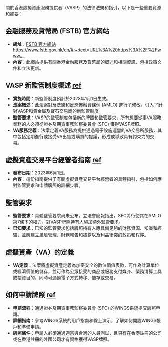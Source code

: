 關於香港虛擬資產服務提供者（VASP）的法律法規和指引，以下是一些重要資源和摘要：

## 金融服務及貨幣局 (FSTB) 官方網站
- **網址**：[FSTB 官方網站](https://www.fstb.gov.hk/en/) https://www.fstb.gov.hk/en/#:~:text=URL%3A%20https%3A%2F%2Fwww。
- **內容**：此網站提供有關香港金融服務及貨幣局的概述和相關資訊，包括政策文件和立法更新。

## VASP 新監管制度概述 [ref](https://www.mayerbrown.com/en/perspectives-events/publications/2022/10/new-regulatory-regime-for-virtual-asset-service-providers-in-hong-kong-are-you-ready)
- **實施時間**：新監管制度預計於2023年1月1日生效。
- **法案概述**：此法案對反洗錢和反恐怖融資條例 (AMLO) 進行了修改，引入了針對VASP和貴金屬及寶石交易商的新監管制度。
- **監管要求**：VASP的監管制度包括新的牌照和監管要求，所有想要從事VA服務業務的人必須從證券及期貨事務監察委員會 (SFC) 獲得VASP牌照。
- **VA服務定義**：法案定義VA服務為提供通過電子設施運營的VA交易所服務，其中包括定期進行或接受VA出售或購買的提議，形成或導致具有約束力的交易。

## 虛擬資產交易平台經營者指南 [ref](https://www.sfc.hk/en/Rules-and-standards/Codes-and-guidelines/Guidelines?rule=Licensing%20Handbook%20for%20Virtual%20Asset%20Trading%20Platform%20Operators#:~:text=Guidelines%20for%20Virtual%20Asset%20Trading,299%E2%80%A01%20Jun%202023%E3%80%91)
- **發布日期**：2023年6月1日。
- **內容**：這份指南提供了有關虛擬資產交易平台經營者的具體指引，包括如何應對監管要求和申請牌照的詳細步驟。

## 監管要求
- **監管要求**：具體監管要求尚未公布。立法會簡報指出，SFC將行使其在AMLO第7條下的權力，對VASP牌照持有人施加額外監管要求。
- **已知要求**：已知的監管要求包括牌照持有人應具備足夠的財務資源、知識和經驗，並應建立風險管理、財務報告和披露以及利益衝突的政策和程序。

## 虛擬資產（VA）的定義
- **VA定義**：法案將虛擬資產定義為加密安全的數位價值表徵，可作為計算單位或經濟價值的儲存，並可作為公眾接受的商品或服務支付媒介、債務清算工具或投資目的，同時可通過電子方式轉移、儲存或交易。

## 如何申請牌照 [ref](https://www.sfc.hk/en/Rules-and-standards/Virtual-assets/Virtual-asset-trading-platforms-operators)
- **申請流程**：通過證券及期貨事務監察委員會 (SFC) 的WINGS系統提交牌照申請。
- **詳細指南**：參考WINGS系統的用戶指南和線上演示，了解如何開設WINGS帳戶和準備申請。
- **牌照條件**：申請人必須通過適當與合適的人員測試，且只有在香港註冊的公司或在香港註冊的外國公司才有資格獲得VASP牌照。
